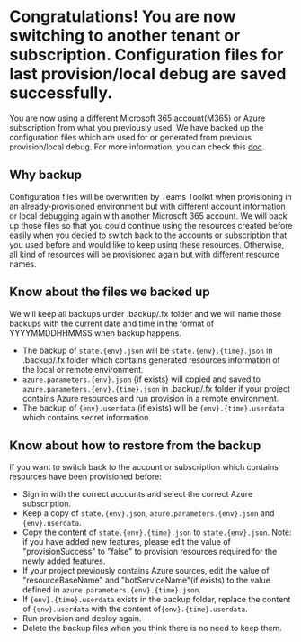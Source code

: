 # Congratulations! You are now switching to another tenant or subscription. Configuration files for last provision/local debug are saved successfully.

You are now using a different Microsoft 365 account(M365) or Azure subscription from what you previously used. We have backed up the configuration files which are used for or generated from previous provision/local debug. For more information, you can check this [doc](https://aka.ms).

## Why backup
Configuration files will be overwritten by Teams Toolkit when provisioning in an already-provisioned environment but with different account information or local debugging again with another Microsoft 365 account. We will back up those files so that you could continue using the resources created before easily when you decied to switch back to the accounts or subscription that you used before and would like to keep using these resources. Otherwise, all kind of resources will be provisioned again but with different resource names.

## Know about the files we backed up
We will keep all backups under .backup/.fx folder and we will name those backups with the current date and time in the format of YYYYMMDDHHMMSS when backup happens.
* The backup of `state.{env}.json` will be `state.{env}.{time}.json` in .backup/.fx folder which contains generated resources information of the local or remote environment.
* `azure.parameters.{env}.json` {if exists} will copied and saved to `azure.parameters.{env}.{time}.json` in .backup/.fx folder if your project contains Azure resources and run provision in a remote environment.
* The backup of `{env}.userdata` (if exists) will be `{env}.{time}.userdata` which contains secret information.

## Know about how to restore from the backup
If you want to switch back to the account or subscription which contains resources have been provisioned before:
* Sign in with the correct accounts and select the correct Azure subscription.
* Keep a copy of `state.{env}.json`, `azure.parameters.{env}.json` and `{env}.userdata`.
* Copy the content of `state.{env}.{time}.json` to `state.{env}.json`. Note: if you have added new features, please edit the value of "provisionSuccess" to "false" to provision resources required for the newly added features.
* If your project previously contains Azure sources, edit the value of "resourceBaseName" and "botServiceName"(if exists) to the value defined in `azure.parameters.{env}.{time}.json`.
* If `{env}.{time}.userdata` exists in the backup folder, replace the content of `{env}.userdata` with the content of`{env}.{time}.userdata`.   
* Run provision and deploy again.    
* Delete the backup files when you think there is no need to keep them.
